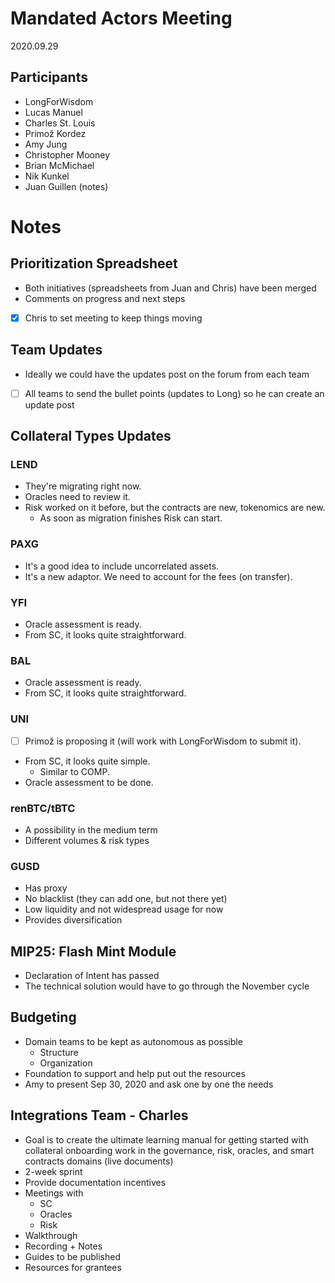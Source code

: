 # Mandated Actors Meeting

2020.09.29

## Participants

- LongForWisdom
- Lucas Manuel
- Charles St. Louis
- Primož Kordez
- Amy Jung
- Christopher Mooney
- Brian McMichael
- Nik Kunkel
- Juan Guillen (notes)

# Notes

## Prioritization Spreadsheet

- Both initiatives (spreadsheets from Juan and Chris) have been merged
- Comments on progress and next steps
- [x] Chris to set meeting to keep things moving

## Team Updates

- Ideally we could have the updates post on the forum from each team
- [ ] All teams to send the bullet points (updates to Long) so he can create an update post

## Collateral Types Updates

### LEND

- They're migrating right now.
- Oracles need to review it.
- Risk worked on it before, but the contracts are new, tokenomics are new.
  - As soon as migration finishes Risk can start.

### PAXG

- It's a good idea to include uncorrelated assets.
- It's a new adaptor. We need to account for the fees (on transfer).

### YFI

- Oracle assessment is ready.
- From SC, it looks quite straightforward.

### BAL

- Oracle assessment is ready.
- From SC, it looks quite straightforward.

### UNI

- [ ] Primož is proposing it (will work with LongForWisdom to submit it).
- From SC, it looks quite simple.
  - Similar to COMP.
- Oracle assessment to be done.

### renBTC/tBTC

- A possibility in the medium term
- Different volumes & risk types

### GUSD

- Has proxy
- No blacklist (they can add one, but not there yet)
- Low liquidity and not widespread usage for now
- Provides diversification

## MIP25: Flash Mint Module

- Declaration of Intent has passed
- The technical solution would have to go through the November cycle

## Budgeting

- Domain teams to be kept as autonomous as possible
  - Structure
  - Organization
- Foundation to support and help put out the resources
- Amy to present Sep 30, 2020 and ask one by one the needs

## Integrations Team - Charles

- Goal is to create the ultimate learning manual for getting started with collateral onboarding work in the governance, risk, oracles, and smart contracts domains (live documents)
- 2-week sprint
- Provide documentation incentives
- Meetings with
  - SC
  - Oracles
  - Risk
- Walkthrough
- Recording + Notes
- Guides to be published
- Resources for grantees
